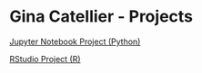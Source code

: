 # Gina Catellier - Projects

[Jupyter Notebook Project (Python)](Group5_Phase4_FinalProject.html)

[RStudio Project (R)](Midterm.html)

